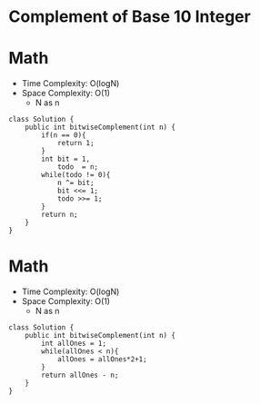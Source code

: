 # Complement of Base 10 Integer
# Math
* Time Complexity: O(logN)
* Space Complexity: O(1)
	* N as n
```
class Solution {
    public int bitwiseComplement(int n) {
        if(n == 0){
            return 1;
        }
        int bit = 1,
            todo  = n;
        while(todo != 0){
            n ^= bit;
            bit <<= 1;
            todo >>= 1;
        }
        return n;
    }
}
```
# Math
* Time Complexity: O(logN)
* Space Complexity: O(1)
	* N as n
```
class Solution {
    public int bitwiseComplement(int n) {
        int allOnes = 1;
        while(allOnes < n){
            allOnes = allOnes*2+1;
        }
        return allOnes - n;
    }
}
```